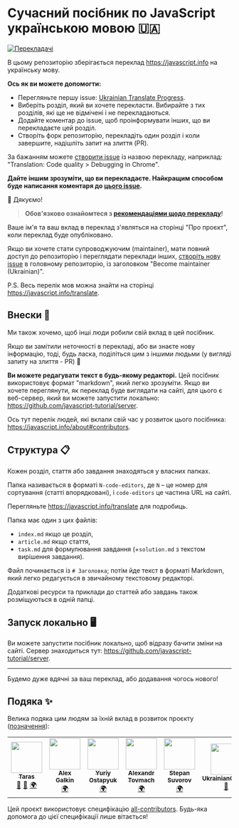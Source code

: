# Сучасний посібник по JavaScript українською мовою 🇺🇦
<!-- ALL-CONTRIBUTORS-BADGE:START - Do not remove or modify this section -->
[![Перекладачі](https://img.shields.io/badge/all_contributors-7-orange.svg?style=flat-square)](#contributors)
<!-- ALL-CONTRIBUTORS-BADGE:END -->

В цьому репозиторію зберігається переклад <https://javascript.info> на українську мову.

**Ось як ви можете допомогти:**

- Перегляньте першу issue: [Ukrainian Translate Progress](https://github.com/javascript-tutorial/uk.javascript.info/issues/1).
- Виберіть розділ, який ви хочете перекласти. Вибирайте з тих розділів, які ще не відмічені і не перекладаються.
- Додайте коментар до issue, щоб проінформувати інших, що ви перекладаєте цей розділ.
- Створіть форк репозиторію, перекладіть один розділ і коли завершите, надішліть запит на злиття (PR).

За бажанням можете [створити issue](https://github.com/javascript-tutorial/uk.javascript.info/issues/new) із назвою перекладу, наприклад: "Translation: Code quality > Debugging in Chrome".

**Дайте іншим зрозуміти, що ви перекладаєте. Найкращим способом буде написання коментаря до [цього issue](https://github.com/javascript-tutorial/uk.javascript.info/issues/1).**

🎉 Дякуємо!

> **Обов'язково ознайомтеся з [рекомендаціями щодо перекладу](https://github.com/javascript-tutorial/uk.javascript.info/blob/master/TRANSLATION.md)!**

Ваше ім'я та ваш вклад в переклад з'являться на сторінці "Про проєкт", коли переклад буде опубліковано.

Якщо ви хочете стати супроводжуючим (maintainer), мати повний доступ до репозиторію і переглядати переклади інших, [створіть нову issue](https://github.com/javascript-tutorial/translate/issues/new) в головному репозиторію, із заголовком "Become maintainer (Ukrainian)".

P.S. Весь перелік мов можна знайти на сторінці <https://javascript.info/translate>.

## Внески 💚

Ми також хочемо, щоб інші люди робили свій вклад в цей посібник.

Якщо ви замітили неточності в перекладі, або ви знаєте нову інформацію, тоді, будь ласка, поділіться цим з іншими людьми (у вигляді запиту на злиття - PR) 👏

**Ви можете редагувати текст в будь-якому редакторі.** Цей посібник використовує формат "markdown", який легко зрозуміти. Якщо ви хочете переглянути, як переклад буде виглядати на сайті, для цього є веб-сервер, який ви можете запустити локально: <https://github.com/javascript-tutorial/server>.

Ось тут перелік людей, які вклали свій час у розвиток цього посібника: <https://javascript.info/about#contributors>.

## Структура 📋

Кожен розділ, стаття або завдання знаходяться у власних папках.

Папка називається в форматі `N-code-editors`, де `N` – це номер для сортування (статті впорядковані), і `code-editors` це частина URL на сайті.

Перегляньте <https://javascript.info/translate> для подробиць.

Папка має один з цих файлів:

- `index.md` якщо це розділ,
- `article.md` якщо стаття,
- `task.md` для формулювання завдання (+`solution.md` з текстом вирішення завдання).

Файл починається із `# Заголовка`; потім йде текст в форматі Markdown, який легко редагується в звичайному текстовому редакторі.

Додаткові ресурси та приклади до статтей або завдань також розміщуються в одній папці.

## Запуск локально 🖥

Ви можете запустити посібник локально, щоб відразу бачити зміни на сайті.
Сервер знаходиться тут: <https://github.com/javascript-tutorial/server>.

---
Будемо дуже вдячні за ваш переклад, або додавання чогось нового!

## Подяка ✨

Велика подяка цим людям за їхній вклад в розвиток проєкту ([позначення](https://allcontributors.org/docs/en/emoji-key)):

<!-- ALL-CONTRIBUTORS-LIST:START - Do not remove or modify this section -->
<!-- prettier-ignore-start -->
<!-- markdownlint-disable -->
<table>
  <tr>
    <td align="center"><a href="https://github.com/tarasyyyk"><img src="https://avatars0.githubusercontent.com/u/20100011?v=4" width="70px;" alt=""/><br /><sub><b>Taras</b></sub></a><br /><a href="#maintenance-tarasyyyk" title="Maintenance">🚧</a> <a href="https://github.com/javascript-tutorial/uk.javascript.info/pulls?q=is%3Apr+reviewed-by%3Atarasyyyk" title="Reviewed Pull Requests">👀</a> <a href="#translation-tarasyyyk" title="Translation">🌍</a></td>
    <td align="center"><a href="https://github.com/alexgalkin"><img src="https://avatars0.githubusercontent.com/u/1190812?v=4" width="70px;" alt=""/><br /><sub><b>Alex Galkin</b></sub></a><br /><a href="#translation-alexgalkin" title="Translation">🌍</a></td>
    <td align="center"><a href="https://github.com/Zim123"><img src="https://avatars2.githubusercontent.com/u/1306750?v=4" width="70px;" alt=""/><br /><sub><b>Yuriy Ostapyuk</b></sub></a><br /><a href="#translation-Zim123" title="Translation">🌍</a></td>
    <td align="center"><a href="https://alexandrtovmach.com"><img src="https://avatars0.githubusercontent.com/u/28801003?v=4" width="70px;" alt=""/><br /><sub><b>Alexandr Tovmach</b></sub></a><br /><a href="#translation-alexandrtovmach" title="Translation">🌍</a></td>
    <td align="center"><a href="http://stepansuvorov.com/blog/"><img src="https://avatars1.githubusercontent.com/u/1526680?v=4" width="70px;" alt=""/><br /><sub><b>Stepan Suvorov</b></sub></a><br /><a href="#translation-stevermeister" title="Translation">🌍</a></td>
    <td align="center"><a href="https://github.com/UkrainianCitizen"><img src="https://avatars2.githubusercontent.com/u/31314423?v=4" width="70px;" alt=""/><br /><sub><b>UkrainianCitizen</b></sub></a><br /><a href="#ideas-UkrainianCitizen" title="Ideas, Planning, & Feedback">🤔</a></td>
    <td align="center"><a href="https://github.com/lobanov-oleh"><img src="https://avatars0.githubusercontent.com/u/53055773?v=4" width="70px;" alt=""/><br /><sub><b>lobanov-oleh</b></sub></a><br /><a href="#translation-lobanov-oleh" title="Translation">🌍</a></td>
  </tr>
</table>

<!-- markdownlint-enable -->
<!-- prettier-ignore-end -->
<!-- ALL-CONTRIBUTORS-LIST:END -->

Цей проєкт використовує специфікацію [all-contributors](https://github.com/all-contributors/all-contributors). Будь-яка допомога до цієї специфікації лише вітається!
